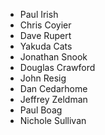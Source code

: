 * Paul Irish
* Chris Coyier
* Dave Rupert
* Yakuda Cats
* Jonathan Snook
* Douglas Crawford
* John Resig
* Dan Cedarhome
* Jeffrey Zeldman
* Paul Boag
* Nichole Sullivan